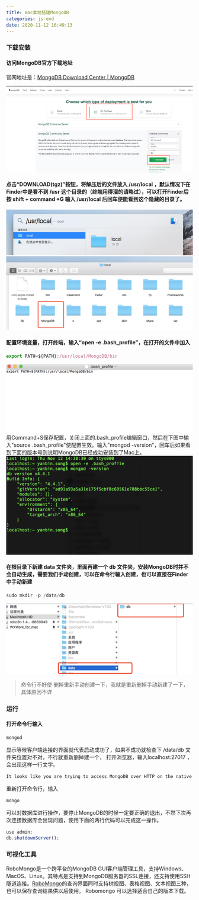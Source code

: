 ```yaml
---
title: mac本地搭建MongoDB
categories: js-end
date: 2020-11-12 16:49:13
---
```

### 下载安装
#### 访问MongoDB官方下载地址
官网地址是：[MongoDB Download Center | MongoDB](https://www.mongodb.com/try/download/community)
<!-- more -->
![blockchain](https://raw.githubusercontent.com/xiaosongread/github-xiaosongread-hexo/master/img-folder/mongodb/1.png)
#### 点击“DOWNLOAD(tgz)”按钮，将解压后的文件放入 /usr/local ，默认情况下在Finder中是看不到 /usr 这个目录的（终端用得溜的请略过），可以打开Finder后按 shift + command +G 输入 /usr/local 后回车便能看到这个隐藏的目录了。
![blockchain](https://raw.githubusercontent.com/xiaosongread/github-xiaosongread-hexo/master/img-folder/mongodb/2.png)
![blockchain](https://raw.githubusercontent.com/xiaosongread/github-xiaosongread-hexo/master/img-folder/mongodb/3.png)
#### 配置环境变量，打开终端，输入“open -e .bash_profile”，在打开的文件中加入
```javascript
export PATH=${PATH}:/usr/local/MongoDB/bin
```
![blockchain](https://raw.githubusercontent.com/xiaosongread/github-xiaosongread-hexo/master/img-folder/mongodb/4.png)
用Command+S保存配置，关闭上面的.bash_profile编辑窗口，然后在下图中输入"source .bash_profile"使配置生效。输入"mongod -version"，回车后如果看到下面的版本号则说明MongoDB已经成功安装到了Mac上。
![blockchain](https://raw.githubusercontent.com/xiaosongread/github-xiaosongread-hexo/master/img-folder/mongodb/5.png)
#### 在根目录下新建 data 文件夹，里面再建一个 db 文件夹，安装MongoDB时并不会自动生成，需要我们手动创建，可以在命令行输入创建，也可以直接在Finder中手动新建
```javascript
sudo mkdir -p /data/db
```
![blockchain](https://raw.githubusercontent.com/xiaosongread/github-xiaosongread-hexo/master/img-folder/mongodb/6.png)

> 命令行不好使 删掉重新手动创建一下，我就是重新删掉手动新建了一下，具体原因不详

### 运行
#### 打开命令行输入
```javascript
mongod
```
显示等候客户端连接的界面就代表启动成功了，如果不成功就检查下 /data/db 文件夹位置对不对，不行就重新删掉建一个， 打开浏览器，输入localhost:27017 ，会出现这样一行文字。
```javascript
It looks like you are trying to access MongoDB over HTTP on the native driver port.
```
重新打开命令行，输入
```javascript
mongo
```
可以对数据库进行操作，要停止MongoDB的时候一定要正确的退出，不然下次再次连接数据库会出现问题，使用下面的两行代码可以完成这一操作。
```javascript
use admin;
db.shutdownServer();
```
### 可视化工具
RoboMongo是一个跨平台的MongoDB GUI客户端管理工具，支持Windows、MacOS、Linux。其特点是支持到MongoDB服务器的SSL连接，还支持使用SSH隧道连接。[RoboMongo](https://robomongo.org/download)的查询界面同时支持树视图、表格视图、文本视图三种，也可以保存查询结果供以后使用。 Robomongo 可以选择适合自己的版本下载。
